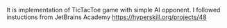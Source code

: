 
It is implementation of TicTacToe game with simple AI opponent.
I followed instuctions from JetBrains Academy https://hyperskill.org/projects/48

